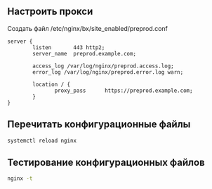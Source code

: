 
## Настроить прокси 
Создать файл /etc/nginx/bx/site_enabled/preprod.conf
```
server {
        listen       443 http2;
        server_name  preprod.example.com;

        access_log /var/log/nginx/preprod.access.log;
        error_log /var/log/nginx/preprod.error.log warn;

        location / {
               proxy_pass      https://preprod.example.com;
        }
}
```

## Перечитать конфигурационные файлы
```bash
systemctl reload nginx
```

## Тестирование конфигурационных файлов
```bash
nginx -t
```
